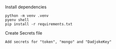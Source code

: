 Install dependencies
```
python -m venv .venv
pyenv shell
pip install -r requirements.txt
```

Create Secrets file
```
Add secrets for "token", "mongo" and "DadjokeKey"
```
